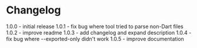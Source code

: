 # Changelog

1.0.0 - initial release
1.0.1 - fix bug where tool tried to parse non-Dart files
1.0.2 - improve readme
1.0.3 - add changelog and expand description
1.0.4 - fix bug where --exported-only didn't work
1.0.5 - improve documentation


